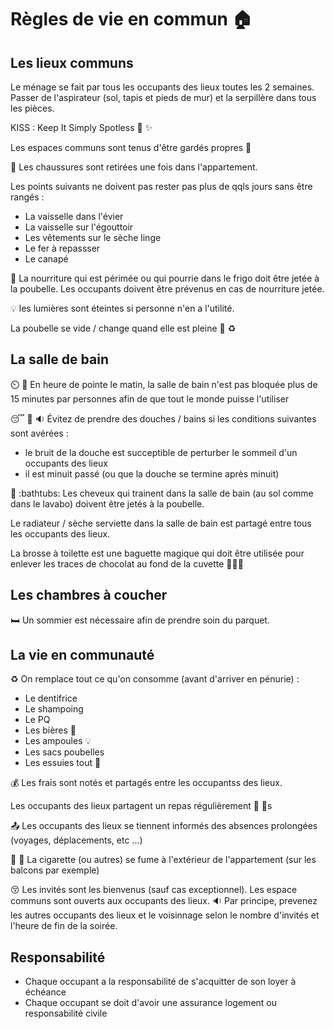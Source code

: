 # Règles de vie en commun :house:

## Les lieux communs

Le ménage se fait par tous les occupants des lieux toutes les 2 semaines.
Passer de l'aspirateur (sol, tapis et pieds de mur) et la serpillère dans tous les pièces.

KISS : Keep It Simply Spotless :kiss: :sparkles:

Les espaces communs sont tenus d'être gardés propres :pray:

:shoe: Les chaussures sont retirées une fois dans l'appartement.

Les points suivants ne doivent pas rester pas plus de qqls jours sans être rangés :

* La vaisselle dans l'évier
* La vaisselle sur l'égouttoir
* Les vêtements sur le sèche linge
* Le fer à repassser
* Le canapé

:nauseated_face:
La nourriture qui est périmée ou qui pourrie dans le frigo doit être jetée à la poubelle.
Les occupants doivent être prévenus en cas de nourriture jetée.

:bulb: les lumières sont éteintes si personne n'en a l'utilité.

La poubelle se vide / change quand elle est pleine :pouch: :recycle:

## La salle de bain

:timer_clock: :shower:
En heure de pointe le matin,
la salle de bain n'est pas bloquée plus de 15 minutes par personnes
afin de que tout le monde puisse l'utiliser   

:sleeping: :shower: :sound:
Évitez de prendre des douches / bains si les conditions suivantes sont avérées :
* le bruit de la douche est succeptible de perturber le sommeil d'un occupants des lieux
* il est minuit passé (ou que la douche se termine après minuit)

:haircut: :bathtubs:
Les cheveux qui trainent dans la salle de bain (au sol comme dans le lavabo) doivent être jetés à la poubelle.

Le radiateur / sèche serviette dans la salle de bain est partagé entre tous les occupants des lieux.

La brosse à toilette est une baguette magique qui doit être utilisée pour enlever les traces de chocolat au fond de la cuvette :toilet::poop::sparkles:

## Les chambres à coucher

:bed:
Un sommier est nécessaire afin de prendre soin du parquet.

## La vie en communauté

:recycle:
On remplace tout ce qu'on consomme (avant d'arriver en pénurie) :
* Le dentifrice
* Le shampoing
* Le PQ
* Les bières :beer:
* Les ampoules :bulb:
* Les sacs poubelles
* Les essuies tout :scroll:

:moneybag: Les frais sont notés et partagés entre les occupantss des lieux.

Les occupants des lieux partagent un repas régulièrement :pizza: :beer:s

:outbox_tray:
Les occupants des lieux se tiennent informés des absences prolongées (voyages, déplacements, etc ...)

:smoking: :no_entry_sign:
La cigarette (ou autres) se fume à l'extérieur de l'appartement (sur les balcons par exemple)

:kissing_closed_eyes:
Les invités sont les bienvenus (sauf cas exceptionnel).
Les espace communs sont ouverts aux occupants des lieux.
:sound: Par principe, prevenez les autres occupants des lieux
et le voisinnage selon le nombre d'invités et l'heure de fin de la soirée.

## Responsabilité

* Chaque occupant a la responsabilité de s'acquitter de son loyer à échéance
* Chaque occupant se doit d'avoir une assurance logement ou responsabilité civile
